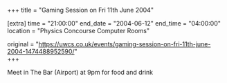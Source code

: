 +++
title = "Gaming Session on Fri 11th June 2004"

[extra]
time = "21:00:00"
end_date = "2004-06-12"
end_time = "04:00:00"
location = "Physics Concourse Computer Rooms"

original = "https://uwcs.co.uk/events/gaming-session-on-fri-11th-june-2004-1474488952590/"    
+++

Meet in The Bar (Airport) at 9pm for food and drink

